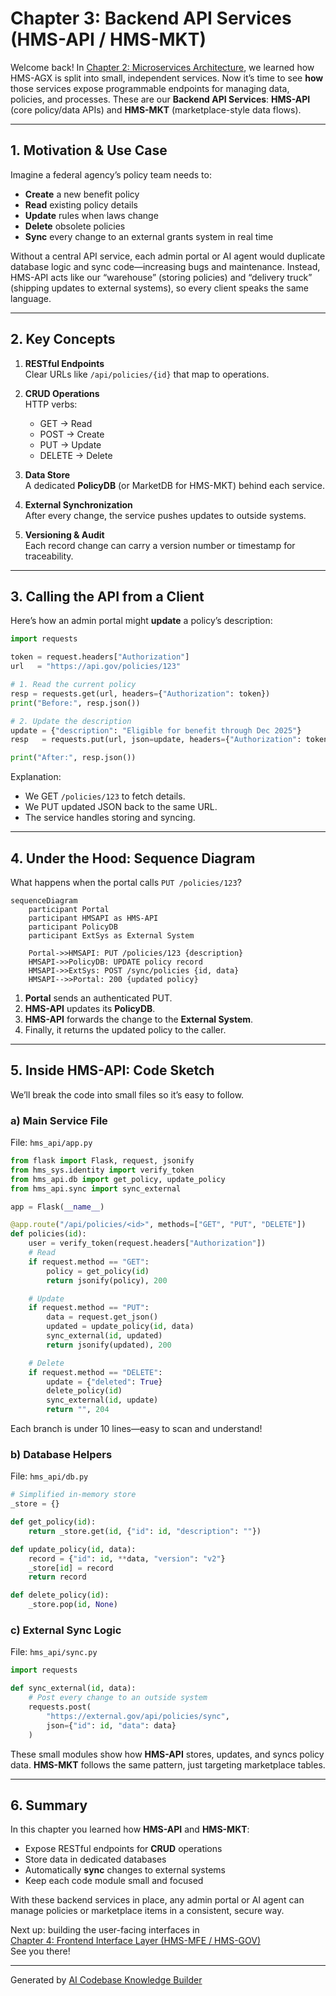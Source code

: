 # Chapter 3: Backend API Services (HMS-API / HMS-MKT)

Welcome back! In [Chapter 2: Microservices Architecture](02_microservices_architecture_.md), we learned how HMS-AGX is split into small, independent services. Now it’s time to see **how** those services expose programmable endpoints for managing data, policies, and processes. These are our **Backend API Services**: **HMS-API** (core policy/data APIs) and **HMS-MKT** (marketplace-style data flows).

---

## 1. Motivation & Use Case

Imagine a federal agency’s policy team needs to:

- **Create** a new benefit policy  
- **Read** existing policy details  
- **Update** rules when laws change  
- **Delete** obsolete policies  
- **Sync** every change to an external grants system in real time  

Without a central API service, each admin portal or AI agent would duplicate database logic and sync code—increasing bugs and maintenance. Instead, HMS-API acts like our “warehouse” (storing policies) and “delivery truck” (shipping updates to external systems), so every client speaks the same language.

---

## 2. Key Concepts

1. **RESTful Endpoints**  
   Clear URLs like `/api/policies/{id}` that map to operations.

2. **CRUD Operations**  
   HTTP verbs:  
   - GET → Read  
   - POST → Create  
   - PUT → Update  
   - DELETE → Delete  

3. **Data Store**  
   A dedicated **PolicyDB** (or MarketDB for HMS-MKT) behind each service.

4. **External Synchronization**  
   After every change, the service pushes updates to outside systems.

5. **Versioning & Audit**  
   Each record change can carry a version number or timestamp for traceability.

---

## 3. Calling the API from a Client

Here’s how an admin portal might **update** a policy’s description:

```python
import requests

token = request.headers["Authorization"]
url   = "https://api.gov/policies/123"

# 1. Read the current policy
resp = requests.get(url, headers={"Authorization": token})
print("Before:", resp.json())

# 2. Update the description
update = {"description": "Eligible for benefit through Dec 2025"}
resp   = requests.put(url, json=update, headers={"Authorization": token})

print("After:", resp.json())
```

Explanation:
- We GET `/policies/123` to fetch details.
- We PUT updated JSON back to the same URL.
- The service handles storing and syncing.

---

## 4. Under the Hood: Sequence Diagram

What happens when the portal calls `PUT /policies/123`?

```mermaid
sequenceDiagram
    participant Portal
    participant HMSAPI as HMS-API
    participant PolicyDB
    participant ExtSys as External System

    Portal->>HMSAPI: PUT /policies/123 {description}
    HMSAPI->>PolicyDB: UPDATE policy record
    HMSAPI->>ExtSys: POST /sync/policies {id, data}
    HMSAPI-->>Portal: 200 {updated policy}
```

1. **Portal** sends an authenticated PUT.  
2. **HMS-API** updates its **PolicyDB**.  
3. **HMS-API** forwards the change to the **External System**.  
4. Finally, it returns the updated policy to the caller.

---

## 5. Inside HMS-API: Code Sketch

We’ll break the code into small files so it’s easy to follow.

### a) Main Service File  
File: `hms_api/app.py`

```python
from flask import Flask, request, jsonify
from hms_sys.identity import verify_token
from hms_api.db import get_policy, update_policy
from hms_api.sync import sync_external

app = Flask(__name__)

@app.route("/api/policies/<id>", methods=["GET", "PUT", "DELETE"])
def policies(id):
    user = verify_token(request.headers["Authorization"])
    # Read
    if request.method == "GET":
        policy = get_policy(id)
        return jsonify(policy), 200

    # Update
    if request.method == "PUT":
        data = request.get_json()
        updated = update_policy(id, data)
        sync_external(id, updated)
        return jsonify(updated), 200

    # Delete
    if request.method == "DELETE":
        update = {"deleted": True}
        delete_policy(id)
        sync_external(id, update)
        return "", 204
```

Each branch is under 10 lines—easy to scan and understand!

### b) Database Helpers  
File: `hms_api/db.py`

```python
# Simplified in-memory store
_store = {}

def get_policy(id):
    return _store.get(id, {"id": id, "description": ""})

def update_policy(id, data):
    record = {"id": id, **data, "version": "v2"}
    _store[id] = record
    return record

def delete_policy(id):
    _store.pop(id, None)
```

### c) External Sync Logic  
File: `hms_api/sync.py`

```python
import requests

def sync_external(id, data):
    # Post every change to an outside system
    requests.post(
        "https://external.gov/api/policies/sync",
        json={"id": id, "data": data}
    )
```

These small modules show how **HMS-API** stores, updates, and syncs policy data. **HMS-MKT** follows the same pattern, just targeting marketplace tables.

---

## 6. Summary

In this chapter you learned how **HMS-API** and **HMS-MKT**:

- Expose RESTful endpoints for **CRUD** operations  
- Store data in dedicated databases  
- Automatically **sync** changes to external systems  
- Keep each code module small and focused  

With these backend services in place, any admin portal or AI agent can manage policies or marketplace items in a consistent, secure way.

Next up: building the user-facing interfaces in  
[Chapter 4: Frontend Interface Layer (HMS-MFE / HMS-GOV)](04_frontend_interface_layer__hms_mfe___hms_gov__.md)  
See you there!

---

Generated by [AI Codebase Knowledge Builder](https://github.com/The-Pocket/Tutorial-Codebase-Knowledge)